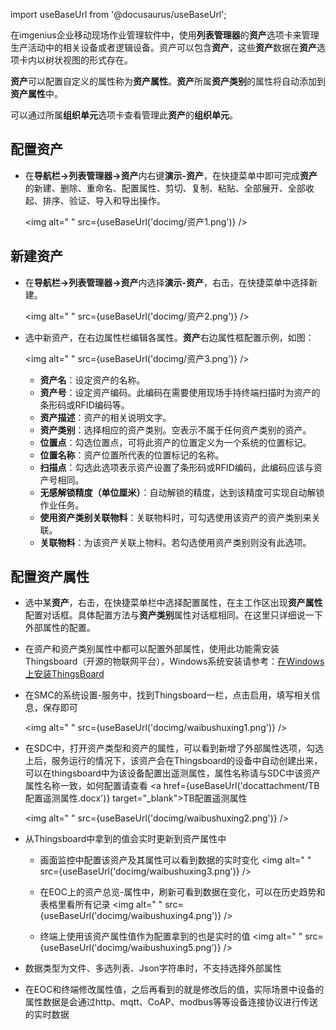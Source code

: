 
import useBaseUrl from '@docusaurus/useBaseUrl';

在imgenius企业移动现场作业管理软件中，使用**列表管理器**的**资产**选项卡来管理生产活动中的相关设备或者逻辑设备。资产可以包含**资产**，这些**资产**数据在**资产**选项卡内以树状视图的形式存在。

**资产**可以配置自定义的属性称为**资产属性**。**资产**所属**资产类别**的属性将自动添加到**资产属性**中。

可以通过所属**组织单元**选项卡查看管理此**资产**的**组织单元**。

## 配置资产

* 在**导航栏→列表管理器→资产**内右键**演示-资产**，在快捷菜单中即可完成**资产**的新建、删除、重命名、配置属性、剪切、复制、粘贴、全部展开、全部收起、排序、验证、导入和导出操作。

  <img alt=" " src={useBaseUrl('docimg/资产1.png')} />

## 新建资产

* 在**导航栏→列表管理器→资产**内选择**演示-资产**，右击，在快捷菜单中选择新建。

  <img alt=" " src={useBaseUrl('docimg/资产2.png')} />

* 选中新资产，在右边属性栏编辑各属性。**资产**右边属性框配置示例，如图：

  <img alt=" " src={useBaseUrl('docimg/资产3.png')} />

  * **资产名**：设定资产的名称。
  * **资产号**：设定资产编码。此编码在需要使用现场手持终端扫描时为资产的条形码或RFID编码等。
  * **资产描述**：资产的相关说明文字。
  * **资产类别**：选择相应的资产类别。空表示不属于任何资产类别的资产。
  * **位置点**：勾选位置点，可将此资产的位置定义为一个系统的位置标记。
  * **位置名称**：资产位置所代表的位置标记的名称。
  * **扫描点**：勾选此选项表示资产设置了条形码或RFID编码，此编码应该与资产号相同。
  * **无感解锁精度（单位厘米）**：自动解锁的精度，达到该精度可实现自动解锁作业任务。
  * **使用资产类别关联物料**：关联物料时，可勾选使用该资产的资产类别来关联。
  * **关联物料**：为该资产关联上物料。若勾选使用资产类别则没有此选项。

## 配置资产属性

* 选中某**资产**，右击，在快捷菜单栏中选择配置属性，在主工作区出现**资产属性**配置对话框。具体配置方法与**资产类别**属性对话框相同。在这里只详细说一下外部属性的配置。

* 在资产和资产类别属性中都可以配置外部属性，使用此功能需安装Thingsboard（开源的物联网平台），Windows系统安装请参考：[在Windows上安装ThingsBoard](https://thingsboard.io/docs/user-guide/install/windows/)

* 在SMC的系统设置-服务中，找到Thingsboard一栏，点击启用，填写相关信息，保存即可

  <img alt=" " src={useBaseUrl('docimg/waibushuxing1.png')} />

* 在SDC中，打开资产类型和资产的属性，可以看到新增了外部属性选项，勾选上后，服务运行的情况下，该资产会在Thingsboard的设备中自动创建出来，可以在thingsboard中为该设备配置出遥测属性，属性名称请与SDC中该资产属性名称一致，如何配置请查看
<a href={useBaseUrl('docattachment/TB配置遥测属性.docx')} target="_blank">TB配置遥测属性</a>

  <img alt=" " src={useBaseUrl('docimg/waibushuxing2.png')} />

* 从Thingsboard中拿到的值会实时更新到资产属性中
  * 画面监控中配置该资产及其属性可以看到数据的实时变化
    <img alt=" " src={useBaseUrl('docimg/waibushuxing3.png')} />

  * 在EOC上的资产总览-属性中，刷新可看到数据在变化，可以在历史趋势和表格里看所有记录
  <img alt=" " src={useBaseUrl('docimg/waibushuxing4.png')} />

  * 终端上使用该资产属性值作为配置拿到的也是实时的值
    <img alt=" " src={useBaseUrl('docimg/waibushuxing5.png')} />

* 数据类型为文件、多选列表、Json字符串时，不支持选择外部属性

* 在EOC和终端修改属性值，之后再看到的就是修改后的值，实际场景中设备的属性数据是会通过http、mqtt、CoAP、modbus等等设备连接协议进行传送的实时数据